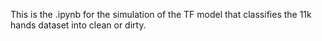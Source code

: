 This is the .ipynb for the simulation of the TF model that classifies the 11k hands dataset into clean or dirty.
